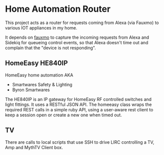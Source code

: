 # Home Automation Router
This project acts as a router for requests coming from Alexa (via Fauxmo) to various IOT appliances in my home.

It depends on [fauxmo](https://github.com/makermusings/fauxmo) to capture the incoming requests from Alexa and Sidekiq for queueing control events, so that Alexa doesn't time out and complain that the "device is not responding".

## HomeEasy HE840IP
HomeEasy home automation AKA
* Smartwares Safety &amp; Lighting
* Byron Smartwares

The HE840IP is an IP gateway for HomeEasy RF controlled switches and light fittings. It uses a RESTful JSON API. The homeeasy class wraps the required REST calls in a simple ruby API, using a user-aware rest client to keep a session open or create a new one when timed out.

## TV
There are calls to local scripts that use SSH to drive LIRC controlling a TV, Amp and MythTV Client box.

